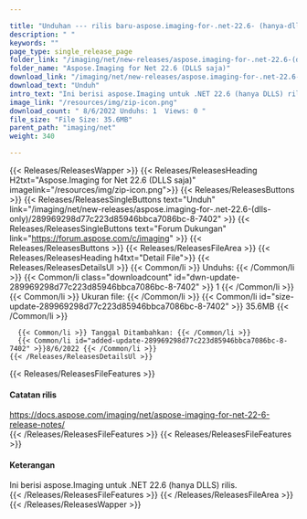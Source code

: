 ```yaml
---

title: "Unduhan --- rilis baru-aspose.imaging-for-.net-22.6- (hanya-dlls)"
description: " "
keywords: ""
page_type: single_release_page
folder_link: "/imaging/net/new-releases/aspose.imaging-for-.net-22.6-(dlls-only)/"
folder_name: "Aspose.Imaging for Net 22.6 (DLLS saja)"
download_link: "/imaging/net/new-releases/aspose.imaging-for-.net-22.6-(dlls-only)/289969298d77c223d85946bbca7086bc-8-7402"
download_text: "Unduh"
intro_text: "Ini berisi aspose.Imaging untuk .NET 22.6 (hanya DLLS) rilis."
image_link: "/resources/img/zip-icon.png"
download_count: " 8/6/2022 Unduhs: 1  Views: 0 "
file_size: "File Size: 35.6MB"
parent_path: "imaging/net"
weight: 340

---
```


{{< Releases/ReleasesWapper >}}
  {{< Releases/ReleasesHeading H2txt="Aspose.Imaging for Net 22.6 (DLLS saja)" imagelink="/resources/img/zip-icon.png">}}
  {{< Releases/ReleasesButtons >}}
    {{< Releases/ReleasesSingleButtons text="Unduh" link="/imaging/net/new-releases/aspose.imaging-for-.net-22.6-(dlls-only)/289969298d77c223d85946bbca7086bc-8-7402" >}}
    {{< Releases/ReleasesSingleButtons text="Forum Dukungan" link="https://forum.aspose.com/c/imaging" >}}
  {{< Releases/ReleasesButtons >}}
  {{< Releases/ReleasesFileArea >}}
    {{< Releases/ReleasesHeading h4txt="Detail File">}}
    {{< Releases/ReleasesDetailsUl >}}
      {{< Common/li >}} Unduhs: {{< /Common/li >}}
      {{< Common/li class="downloadcount" id="dwn-update-289969298d77c223d85946bbca7086bc-8-7402" >}} 1 {{< /Common/li >}}
      {{< Common/li >}} Ukuran file: {{< /Common/li >}}
      {{< Common/li id="size-update-289969298d77c223d85946bbca7086bc-8-7402" >}} 35.6MB {{< /Common/li >}}

      {{< Common/li >}} Tanggal Ditambahkan: {{< /Common/li >}}
      {{< Common/li id="added-update-289969298d77c223d85946bbca7086bc-8-7402" >}}8/6/2022 {{< /Common/li >}}
    {{< /Releases/ReleasesDetailsUl >}}

  {{< Releases/ReleasesFileFeatures >}}
      <h4>Catatan rilis</h4><div><a href='https://docs.aspose.com/imaging/net/aspose-imaging-for-net-22-6-release-notes/'>https://docs.aspose.com/imaging/net/aspose-imaging-for-net-22-6-release-notes/</a></div>
  {{< /Releases/ReleasesFileFeatures >}}
  {{< Releases/ReleasesFileFeatures >}}
      <h4>Keterangan</h4><div class="HTMLDescription">Ini berisi aspose.Imaging untuk .NET 22.6 (hanya DLLS) rilis.</div>
  {{< /Releases/ReleasesFileFeatures >}}
 {{< /Releases/ReleasesFileArea >}}
{{< /Releases/ReleasesWapper >}}


